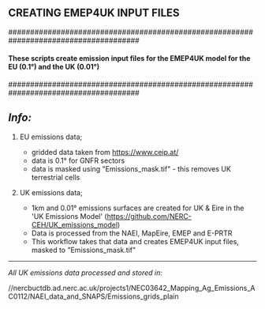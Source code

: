 ## CREATING EMEP4UK INPUT FILES

######################################################################################
#### **These scripts create emission input files for the EMEP4UK model for the EU (0.1&deg;) and the UK (0.01&deg;)**
######################################################################################

*Info:*
----------------

1. EU emissions data; 

   * gridded data taken from https://www.ceip.at/
   * data is 0.1&deg; for GNFR sectors
   * data is masked using "Emissions_mask.tif" - this removes UK terrestrial cells

2. UK emissions data;

   * 1km and 0.01&deg; emissions surfaces are created for UK & Eire in the 'UK Emissions Model' (https://github.com/NERC-CEH/UK_emissions_model)
   * Data is processed from the NAEI, MapEire, EMEP and E-PRTR
   * This workflow takes that data and creates EMEP4UK input files, masked to "Emissions_mask.tif"


-----------------------------------------------------------------------------------------------------------------


_All UK emissions data processed and stored in:_

//nercbuctdb.ad.nerc.ac.uk/projects1/NEC03642_Mapping_Ag_Emissions_AC0112/NAEI_data_and_SNAPS/Emissions_grids_plain


